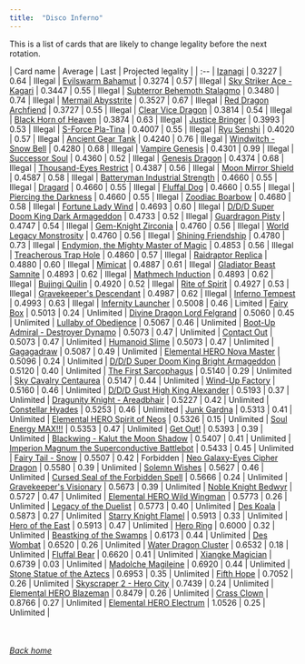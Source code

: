 ```yaml
---
title:  "Disco Inferno"
---
```


This is a list of cards that are likely to change legality before the next rotation.

| Card name | Average | Last | Projected legality |
| :-- |
[Izanagi](https://db.ygoprodeck.com/card/?search=Izanagi) | 0.3227 | 0.64 | Illegal |
[Evilswarm Bahamut](https://db.ygoprodeck.com/card/?search=Evilswarm%20Bahamut) | 0.3274 | 0.57 | Illegal |
[Sky Striker Ace - Kagari](https://db.ygoprodeck.com/card/?search=Sky%20Striker%20Ace%20-%20Kagari) | 0.3447 | 0.55 | Illegal |
[Subterror Behemoth Stalagmo](https://db.ygoprodeck.com/card/?search=Subterror%20Behemoth%20Stalagmo) | 0.3480 | 0.74 | Illegal |
[Mermail Abysstrite](https://db.ygoprodeck.com/card/?search=Mermail%20Abysstrite) | 0.3527 | 0.67 | Illegal |
[Red Dragon Archfiend](https://db.ygoprodeck.com/card/?search=Red%20Dragon%20Archfiend) | 0.3727 | 0.55 | Illegal |
[Clear Vice Dragon](https://db.ygoprodeck.com/card/?search=Clear%20Vice%20Dragon) | 0.3814 | 0.54 | Illegal |
[Black Horn of Heaven](https://db.ygoprodeck.com/card/?search=Black%20Horn%20of%20Heaven) | 0.3874 | 0.63 | Illegal |
[Justice Bringer](https://db.ygoprodeck.com/card/?search=Justice%20Bringer) | 0.3993 | 0.53 | Illegal |
[S-Force Pla-Tina](https://db.ygoprodeck.com/card/?search=S-Force%20Pla-Tina) | 0.4007 | 0.55 | Illegal |
[Ryu Senshi](https://db.ygoprodeck.com/card/?search=Ryu%20Senshi) | 0.4020 | 0.57 | Illegal |
[Ancient Gear Tank](https://db.ygoprodeck.com/card/?search=Ancient%20Gear%20Tank) | 0.4240 | 0.76 | Illegal |
[Windwitch - Snow Bell](https://db.ygoprodeck.com/card/?search=Windwitch%20-%20Snow%20Bell) | 0.4280 | 0.68 | Illegal |
[Vampire Genesis](https://db.ygoprodeck.com/card/?search=Vampire%20Genesis) | 0.4301 | 0.99 | Illegal |
[Successor Soul](https://db.ygoprodeck.com/card/?search=Successor%20Soul) | 0.4360 | 0.52 | Illegal |
[Genesis Dragon](https://db.ygoprodeck.com/card/?search=Genesis%20Dragon) | 0.4374 | 0.68 | Illegal |
[Thousand-Eyes Restrict](https://db.ygoprodeck.com/card/?search=Thousand-Eyes%20Restrict) | 0.4387 | 0.56 | Illegal |
[Moon Mirror Shield](https://db.ygoprodeck.com/card/?search=Moon%20Mirror%20Shield) | 0.4587 | 0.58 | Illegal |
[Batteryman Industrial Strength](https://db.ygoprodeck.com/card/?search=Batteryman%20Industrial%20Strength) | 0.4660 | 0.55 | Illegal |
[Dragard](https://db.ygoprodeck.com/card/?search=Dragard) | 0.4660 | 0.55 | Illegal |
[Fluffal Dog](https://db.ygoprodeck.com/card/?search=Fluffal%20Dog) | 0.4660 | 0.55 | Illegal |
[Piercing the Darkness](https://db.ygoprodeck.com/card/?search=Piercing%20the%20Darkness) | 0.4660 | 0.55 | Illegal |
[Zoodiac Boarbow](https://db.ygoprodeck.com/card/?search=Zoodiac%20Boarbow) | 0.4680 | 0.58 | Illegal |
[Fortune Lady Wind](https://db.ygoprodeck.com/card/?search=Fortune%20Lady%20Wind) | 0.4693 | 0.60 | Illegal |
[D/D/D Super Doom King Dark Armageddon](https://db.ygoprodeck.com/card/?search=D/D/D%20Super%20Doom%20King%20Dark%20Armageddon) | 0.4733 | 0.52 | Illegal |
[Guardragon Pisty](https://db.ygoprodeck.com/card/?search=Guardragon%20Pisty) | 0.4747 | 0.54 | Illegal |
[Gem-Knight Zirconia](https://db.ygoprodeck.com/card/?search=Gem-Knight%20Zirconia) | 0.4760 | 0.56 | Illegal |
[World Legacy Monstrosity](https://db.ygoprodeck.com/card/?search=World%20Legacy%20Monstrosity) | 0.4760 | 0.56 | Illegal |
[Shining Friendship](https://db.ygoprodeck.com/card/?search=Shining%20Friendship) | 0.4780 | 0.73 | Illegal |
[Endymion, the Mighty Master of Magic](https://db.ygoprodeck.com/card/?search=Endymion,%20the%20Mighty%20Master%20of%20Magic) | 0.4853 | 0.56 | Illegal |
[Treacherous Trap Hole](https://db.ygoprodeck.com/card/?search=Treacherous%20Trap%20Hole) | 0.4860 | 0.57 | Illegal |
[Raidraptor Replica](https://db.ygoprodeck.com/card/?search=Raidraptor%20Replica) | 0.4880 | 0.60 | Illegal |
[Mimicat](https://db.ygoprodeck.com/card/?search=Mimicat) | 0.4887 | 0.61 | Illegal |
[Gladiator Beast Samnite](https://db.ygoprodeck.com/card/?search=Gladiator%20Beast%20Samnite) | 0.4893 | 0.62 | Illegal |
[Mathmech Induction](https://db.ygoprodeck.com/card/?search=Mathmech%20Induction) | 0.4893 | 0.62 | Illegal |
[Bujingi Quilin](https://db.ygoprodeck.com/card/?search=Bujingi%20Quilin) | 0.4920 | 0.52 | Illegal |
[Rite of Spirit](https://db.ygoprodeck.com/card/?search=Rite%20of%20Spirit) | 0.4927 | 0.53 | Illegal |
[Gravekeeper's Descendant](https://db.ygoprodeck.com/card/?search=Gravekeeper's%20Descendant) | 0.4987 | 0.62 | Illegal |
[Inferno Tempest](https://db.ygoprodeck.com/card/?search=Inferno%20Tempest) | 0.4993 | 0.63 | Illegal |
[Infernity Launcher](https://db.ygoprodeck.com/card/?search=Infernity%20Launcher) | 0.5008 | 0.46 | Limited |
[Fairy Box](https://db.ygoprodeck.com/card/?search=Fairy%20Box) | 0.5013 | 0.24 | Unlimited |
[Divine Dragon Lord Felgrand](https://db.ygoprodeck.com/card/?search=Divine%20Dragon%20Lord%20Felgrand) | 0.5060 | 0.45 | Unlimited |
[Lullaby of Obedience](https://db.ygoprodeck.com/card/?search=Lullaby%20of%20Obedience) | 0.5067 | 0.46 | Unlimited |
[Boot-Up Admiral - Destroyer Dynamo](https://db.ygoprodeck.com/card/?search=Boot-Up%20Admiral%20-%20Destroyer%20Dynamo) | 0.5073 | 0.47 | Unlimited |
[Contact Out](https://db.ygoprodeck.com/card/?search=Contact%20Out) | 0.5073 | 0.47 | Unlimited |
[Humanoid Slime](https://db.ygoprodeck.com/card/?search=Humanoid%20Slime) | 0.5073 | 0.47 | Unlimited |
[Gagagadraw](https://db.ygoprodeck.com/card/?search=Gagagadraw) | 0.5087 | 0.49 | Unlimited |
[Elemental HERO Nova Master](https://db.ygoprodeck.com/card/?search=Elemental%20HERO%20Nova%20Master) | 0.5096 | 0.24 | Unlimited |
[D/D/D Super Doom King Bright Armageddon](https://db.ygoprodeck.com/card/?search=D/D/D%20Super%20Doom%20King%20Bright%20Armageddon) | 0.5120 | 0.40 | Unlimited |
[The First Sarcophagus](https://db.ygoprodeck.com/card/?search=The%20First%20Sarcophagus) | 0.5140 | 0.29 | Unlimited |
[Sky Cavalry Centaurea](https://db.ygoprodeck.com/card/?search=Sky%20Cavalry%20Centaurea) | 0.5147 | 0.44 | Unlimited |
[Wind-Up Factory](https://db.ygoprodeck.com/card/?search=Wind-Up%20Factory) | 0.5160 | 0.46 | Unlimited |
[D/D/D Gust High King Alexander](https://db.ygoprodeck.com/card/?search=D/D/D%20Gust%20High%20King%20Alexander) | 0.5193 | 0.37 | Unlimited |
[Dragunity Knight - Areadbhair](https://db.ygoprodeck.com/card/?search=Dragunity%20Knight%20-%20Areadbhair) | 0.5227 | 0.42 | Unlimited |
[Constellar Hyades](https://db.ygoprodeck.com/card/?search=Constellar%20Hyades) | 0.5253 | 0.46 | Unlimited |
[Junk Gardna](https://db.ygoprodeck.com/card/?search=Junk%20Gardna) | 0.5313 | 0.41 | Unlimited |
[Elemental HERO Spirit of Neos](https://db.ygoprodeck.com/card/?search=Elemental%20HERO%20Spirit%20of%20Neos) | 0.5326 | 0.15 | Unlimited |
[Soul Energy MAX!!!](https://db.ygoprodeck.com/card/?search=Soul%20Energy%20MAX!!!) | 0.5353 | 0.47 | Unlimited |
[Get Out!](https://db.ygoprodeck.com/card/?search=Get%20Out!) | 0.5393 | 0.39 | Unlimited |
[Blackwing - Kalut the Moon Shadow](https://db.ygoprodeck.com/card/?search=Blackwing%20-%20Kalut%20the%20Moon%20Shadow) | 0.5407 | 0.41 | Unlimited |
[Imperion Magnum the Superconductive Battlebot](https://db.ygoprodeck.com/card/?search=Imperion%20Magnum%20the%20Superconductive%20Battlebot) | 0.5433 | 0.45 | Unlimited |
[Fairy Tail - Snow](https://db.ygoprodeck.com/card/?search=Fairy%20Tail%20-%20Snow) | 0.5507 | 0.42 | Forbidden |
[Neo Galaxy-Eyes Cipher Dragon](https://db.ygoprodeck.com/card/?search=Neo%20Galaxy-Eyes%20Cipher%20Dragon) | 0.5580 | 0.39 | Unlimited |
[Solemn Wishes](https://db.ygoprodeck.com/card/?search=Solemn%20Wishes) | 0.5627 | 0.46 | Unlimited |
[Cursed Seal of the Forbidden Spell](https://db.ygoprodeck.com/card/?search=Cursed%20Seal%20of%20the%20Forbidden%20Spell) | 0.5666 | 0.24 | Unlimited |
[Gravekeeper's Visionary](https://db.ygoprodeck.com/card/?search=Gravekeeper's%20Visionary) | 0.5673 | 0.39 | Unlimited |
[Noble Knight Bedwyr](https://db.ygoprodeck.com/card/?search=Noble%20Knight%20Bedwyr) | 0.5727 | 0.47 | Unlimited |
[Elemental HERO Wild Wingman](https://db.ygoprodeck.com/card/?search=Elemental%20HERO%20Wild%20Wingman) | 0.5773 | 0.26 | Unlimited |
[Legacy of the Duelist](https://db.ygoprodeck.com/card/?search=Legacy%20of%20the%20Duelist) | 0.5773 | 0.40 | Unlimited |
[Des Koala](https://db.ygoprodeck.com/card/?search=Des%20Koala) | 0.5873 | 0.27 | Unlimited |
[Starry Knight Flamel](https://db.ygoprodeck.com/card/?search=Starry%20Knight%20Flamel) | 0.5913 | 0.33 | Unlimited |
[Hero of the East](https://db.ygoprodeck.com/card/?search=Hero%20of%20the%20East) | 0.5913 | 0.47 | Unlimited |
[Hero Ring](https://db.ygoprodeck.com/card/?search=Hero%20Ring) | 0.6000 | 0.32 | Unlimited |
[Beastking of the Swamps](https://db.ygoprodeck.com/card/?search=Beastking%20of%20the%20Swamps) | 0.6173 | 0.44 | Unlimited |
[Des Wombat](https://db.ygoprodeck.com/card/?search=Des%20Wombat) | 0.6520 | 0.26 | Unlimited |
[Water Dragon Cluster](https://db.ygoprodeck.com/card/?search=Water%20Dragon%20Cluster) | 0.6532 | 0.18 | Unlimited |
[Fluffal Bear](https://db.ygoprodeck.com/card/?search=Fluffal%20Bear) | 0.6620 | 0.41 | Unlimited |
[Xiangke Magician](https://db.ygoprodeck.com/card/?search=Xiangke%20Magician) | 0.6739 | 0.03 | Unlimited |
[Madolche Magileine](https://db.ygoprodeck.com/card/?search=Madolche%20Magileine) | 0.6920 | 0.44 | Unlimited |
[Stone Statue of the Aztecs](https://db.ygoprodeck.com/card/?search=Stone%20Statue%20of%20the%20Aztecs) | 0.6953 | 0.35 | Unlimited |
[Fifth Hope](https://db.ygoprodeck.com/card/?search=Fifth%20Hope) | 0.7052 | 0.26 | Unlimited |
[Skyscraper 2 - Hero City](https://db.ygoprodeck.com/card/?search=Skyscraper%202%20-%20Hero%20City) | 0.7439 | 0.24 | Unlimited |
[Elemental HERO Blazeman](https://db.ygoprodeck.com/card/?search=Elemental%20HERO%20Blazeman) | 0.8479 | 0.26 | Unlimited |
[Crass Clown](https://db.ygoprodeck.com/card/?search=Crass%20Clown) | 0.8766 | 0.27 | Unlimited |
[Elemental HERO Electrum](https://db.ygoprodeck.com/card/?search=Elemental%20HERO%20Electrum) | 1.0526 | 0.25 | Unlimited |

<br>

###### [Back home](index)